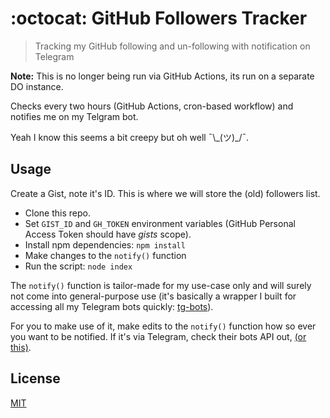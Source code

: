 # :octocat: GitHub Followers Tracker

> Tracking my GitHub following and un-following with notification on Telegram

**Note:** This is no longer being run via GitHub Actions, its run on a separate DO instance.

Checks every two hours (GitHub Actions, cron-based workflow) and notifies me on my Telgram bot.

Yeah I know this seems a bit creepy but oh well ¯\\\_(ツ)\_/¯.

## Usage

Create a Gist, note it's ID. This is where we will store the (old) followers list.

* Clone this repo.
* Set `GIST_ID` and `GH_TOKEN` environment variables (GitHub Personal Access Token should have _gists_ scope).
* Install npm dependencies: `npm install`
* Make changes to the `notify()` function
* Run the script: `node index`

The `notify()` function is tailor-made for my use-case only and will surely not come into general-purpose use (it's basically a wrapper I built for accessing all my Telegram bots quickly: [tg-bots](https://github.com/plibither8/tg-bots)).

For you to make use of it, make edits to the `notify()` function how so ever you want to be notified. If it's via Telegram, check their bots API out, [(or this)](https://github.com/plibither8/tg-bots/blob/master/index.js#L27).

## License

[MIT](LICENSE)
